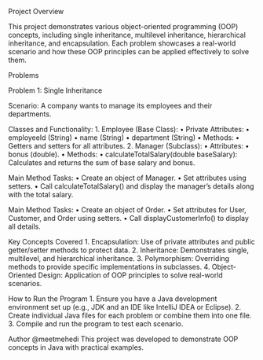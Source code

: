 Project Overview

This project demonstrates various object-oriented programming (OOP) concepts, including single inheritance, multilevel inheritance, hierarchical inheritance, and encapsulation. Each problem showcases a real-world scenario and how these OOP principles can be applied effectively to solve them.

Problems

Problem 1: Single Inheritance

Scenario:
A company wants to manage its employees and their departments.

Classes and Functionality:
	1. Employee (Base Class):
		• Private Attributes:
			• employeeId (String)
			• name (String)
			• department (String)
		• Methods:
			• Getters and setters for all attributes.
	2. Manager (Subclass):
		• Attributes:
			• bonus (double).
		• Methods:
			• calculateTotalSalary(double baseSalary): Calculates and returns the sum of base salary and bonus.

Main Method Tasks:
	• Create an object of Manager.
	• Set attributes using setters.
	• Call calculateTotalSalary() and display the manager’s details along with the total salary.

Main Method Tasks:
	• Create an object of Order.
	• Set attributes for User, Customer, and Order using setters.
	• Call displayCustomerInfo() to display all details.

 Key Concepts Covered
	1. Encapsulation: Use of private attributes and public getter/setter methods to protect data.
	2. Inheritance: Demonstrates single, multilevel, and hierarchical inheritance.
	3. Polymorphism: Overriding methods to provide specific implementations in subclasses.
	4. Object-Oriented Design: Application of OOP principles to solve real-world scenarios.

 How to Run the Program
	1. Ensure you have a Java development environment set up (e.g., JDK and an IDE like IntelliJ IDEA or Eclipse).
	2. Create individual Java files for each problem or combine them into one file.
	3. Compile and run the program to test each scenario.

Author
@meetmehedi
This project was developed to demonstrate OOP concepts in Java with practical examples.
